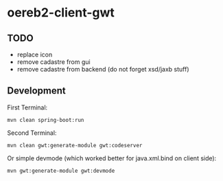 # oereb2-client-gwt

## TODO
- replace icon
- remove cadastre from gui
- remove cadastre from backend (do not forget xsd/jaxb stuff)


## Development

First Terminal:
```
mvn clean spring-boot:run
```

Second Terminal:
```
mvn clean gwt:generate-module gwt:codeserver
```

Or simple devmode (which worked better for java.xml.bind on client side):
```
mvn gwt:generate-module gwt:devmode 
```
